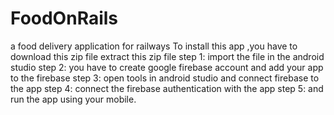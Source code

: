 # FoodOnRails
a food delivery application for railways
To install this app ,you have to download this zip file extract this zip file step 1: import the file in the android studio step 2: you have to create google firebase account and add your app to the firebase step 3: open tools in android studio and connect firebase to the app step 4: connect the firebase authentication with the app step 5: and run the app using your mobile.
